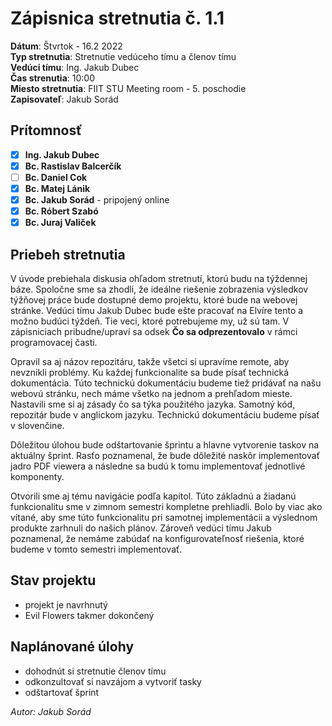 # Zápisnica stretnutia č. 1.1

**Dátum**: Štvrtok - 16.2 2022  
**Typ stretnutia**: Stretnutie vedúceho tímu a členov tímu  
**Vedúci tímu**: Ing. Jakub Dubec  
**Čas strenutia**: 10:00  
**Miesto stretnutia**: FIIT STU Meeting room - 5. poschodie  
**Zapisovateľ**: Jakub Sorád

## Prítomnosť

- [x] **Ing. Jakub Dubec**
- [x] **Bc. Rastislav Balcerčík**
- [ ] **Bc. Daniel Cok**
- [x] **Bc. Matej Lánik**
- [x] **Bc. Jakub Sorád** - pripojený online
- [x] **Bc. Róbert Szabó**
- [x] **Bc. Juraj Valiček**

## Priebeh stretnutia

V úvode prebiehala diskusia ohľadom stretnutí, ktorú budu na týždennej báze. Spoločne sme sa zhodli, že ideálne riešenie zobrazenia výsledkov týžňovej práce bude dostupné demo projektu, ktoré bude na webovej stránke. Vedúci tímu Jakub Dubec bude ešte pracovať na Elvíre tento a možno budúci týždeň. Tie veci, ktoré potrebujeme my, už sú tam. V zápisniciach pribudne/upraví sa odsek **Čo sa odprezentovalo** v rámci programovacej časti.

Opravil sa aj názov repozitáru, takže všetci si upravíme remote, aby nevznikli problémy. Ku každej funkcionalite sa bude písať technická dokumentácia. Túto technickú dokumentáciu budeme tiež pridávať na našu webovú stránku, nech máme všetko na jednom a prehľadom mieste.
Nastavili sme si aj zásady čo sa týka použitého jazyka. Samotný kód, repozitár bude v anglickom jazyku. Technickú dokumentáciu budeme písať v slovenčine.

Dôležitou úlohou bude odštartovanie šprintu a hlavne vytvorenie taskov na aktuálny šprint. Rasťo poznamenal, že bude dôležité naskôr implementovať jadro PDF viewera a následne sa budú k tomu implementovať jednotlivé komponenty.

Otvorili sme aj tému navigácie podľa kapitol. Túto základnú a žiadanú funkcionalitu sme v zimnom semestri kompletne prehliadli. Bolo by viac ako vítané, aby sme túto funkcionalitu pri samotnej implementácii a výslednom produkte zarhnuli do našich plánov. Zároveň vedúci tímu Jakub poznamenal, že nemáme zabúdať na konfigurovateľnosť riešenia, ktoré budeme v tomto semestri implementovať.

## Stav projektu

- projekt je navrhnutý
- Evil Flowers takmer dokončený

## Naplánované úlohy

- dohodnút si stretnutie členov tímu
- odkonzultovať si navzájom a vytvoriť tasky
- odštartovať šprint

_Autor: Jakub Sorád_
